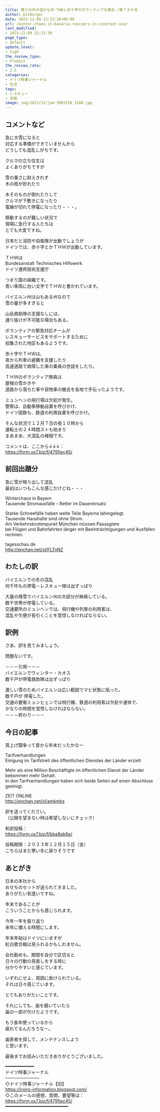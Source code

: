 ```yaml
---
title: 寒さの中の温かな手-THWと赤十字のボランティアの勇気-/第７８６号
author: bitburger
date: 2023-12-09 13:23:26+00:00
url: /winter-chaos-in-bavaria-rescuers-in-constant-use/
last_modified:
- 2023-12-09 22:23:30
page_type:
- default
update_level:
- high
the_review_type:
- Product
the_review_rate:
- 2.5
categories:
- ドイツ時事ジャーナル
- 生活
tags:
- レスキュー
- 天候
image: img/2023/12/jam-3065150_1280.jpg
---
```

## コメントなど
急に大雪になると  
対応する準備ができていませんから  
どうしても混乱しがちです。

クルマの立ち往生は  
よくありがちですが

雪の重さに耐えきれず  
木の枝が折れたり

木そのものが倒れたりして  
クルマが下敷きになったり  
電線が切れて停電になったり・・・。

移動するのが難しい状況で  
現場に急行する人たちは  
とても大変ですね。

日本だと消防や自衛隊が出動でしょうが  
ドイツでは、赤十字とかＴＨＷが出動しています。

<span class="fz-22px"><span class="bold-red"><span class="marker-under">ＴＨＷは<br />Bundesanstalt Technisches Hilfswerk<br />ドイツ連邦技術支援庁</span></span></span>

つまり国の組織です。  
青い車両に白い文字でＴＨＷと書かれています。

バイエルン州は山もある州なので  
雪の量が多すぎると

山岳救助隊の支援なしには、  
通り抜けが不可能な場合もある。

ボランティアの緊急対応チームが  
レスキューサービスをサポートするために  
招集された地区もあるようです。

<span class="fz-20px"><span class="bold-red"><span class="marker-under">赤十字やＴＨＷは、<br />夜から列車の避難を支援したり<br />高速道路で故障した車の乗員の世話をしたり。</span></span></span>

<span class="fz-20px"><span class="bold-red"><span class="marker-under">ＴＨＷのボランティア隊員は<br />屋根の雪かきや<br />道路から落ちた車や貨物車の撤去を各地で手伝ったようです。</span></span></span>

ミュンヘンの飛行場は欠航が発生。  
警察は、自動車移動自粛を呼びかけ、  
ドイツ国鉄も、鉄道の利用自粛を呼びかけ。

そんな状況で１２月７日の夜１０時から  
運転士の２４時間ストも始まり  
まあまあ、大混乱の様相です。

コメントは、ここから↓↓↓：  
<https://form.os7.biz/f/4795ec45/>

## 前回出題分
急に雪が降り出して混乱  
最初はいつもこんな感じだけどね・・・

Winterchaos in Bayern  
Tausende Stromausfälle &#8211; Retter im Dauereinsatz

Starke Schneefälle haben weite Teile Bayerns lahmgelegt.  
Tausende Haushalte sind ohne Strom.  
Am Verkehrsknotenpunkt München müssen Passagiere  
bei Flügen und Bahnfahrten länger mit Beeinträchtigungen und Ausfällen rechnen.

tagesschau.de  
<http://enchan.net/xl/FLTnNZ>

## わたしの訳
バイエルンでの冬の混乱  
何千件もの停電－レスキュー隊は出ずっぱり

大量の降雪でバイエルン州の大部分が麻痺している。  
数千世帯が停電している。  
交通要所のミュンヘンでは、飛行機や列車の利用客は、  
混乱や欠便が長引くことを覚悟しなければならない。

## 訳例
さあ、訳を見てみましょう。

問題ないです。

－－－引用－－－  
バイエルンでウィンター・カオス  
数千戸が停電救助隊は出ずっぱり

激しい雪のためバイエルンは広い範囲でマヒ状態に陥った。  
数千戸が 停電した。  
交通の要衝ミュンヒェンでは飛行機、鉄道の利用客は欠航や運休で、  
かなりの時間を覚悟しなければならない。  
－－－終わり－－－

## 今日の記事
賃上げ闘争って昔から年末だったかなー

Tarifverhandlungen  
Einigung im Tarifstreit des öffentlichen Dienstes der Länder erzielt

Mehr als eine Million Beschäftigte im öffentlichen Dienst der Länder  
bekommen mehr Gehalt.  
In den Tarifverhandlungen haben sich beide Seiten auf einen Abschluss geeinigt.

ZEIT ONLINE  
<http://enchan.net/xl/amkmks>

訳を送ってください。  
（公開を望まない時は希望しないにチェック）

和訳投稿：  
<https://form.os7.biz/f/bba8ab6e/>

投稿期限：２０２３年１２月１５日（金）  
こちらはまた寒い冬に戻りそうです

## あとがき
日本の本社から  
おせちのセットが送られてきました。  
ありがたい気遣いですね。

年末であることが  
こういうことからも感じられます。

今年一年を振り返り  
来年に備える時間にします。

年末年始はドイツにいますが  
紅白歌合戦は見られるかもしれません。

会社勤めも、期間を自分で区切ると  
日々の行動の見直しをする時に  
分かりやすいと感じています。

いずれにせよ、周囲に助けられている。  
それは日々感じています。

とてもありがたいことです。

それにしても、歯を磨いていたら  
歯の一部が欠けたようです。

もう長年使っているから  
疲れてるんだろうなー。

歯医者を探して、メンテナンスしよう  
と思います。

最後までお読みいただきありがとうございました。

━━━━━━━━━━━  
ドイツ時事ジャーナル  
───────────  
◇ドイツ時事ジャーナル【旧】  
<https://iroiro-information.blogspot.com/>  
◇このメールの感想、質問、要望等は：  
<https://form.os7.biz/f/4795ec45/>  
━━━━━━━━━━━━━━━━━━━━━━━━